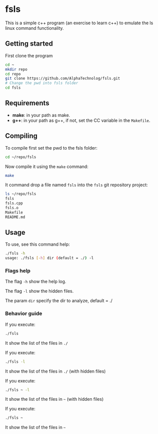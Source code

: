 # fsls

This is a simple c++ program (an exercise to learn c++) to emulate the ls linux
command functionality.

## Getting started

First clone the program

```sh
cd ~
mkdir repo
cd repo
git clone https://github.com/AlphaTechnolog/fsls.git
# Change the pwd into fsls folder
cd fsls
```

## Requirements

- **make**: in your path as make.
- **g++**: in your path as g++, if not, set the CC variable in the `Makefile`.

## Compiling

To compile first set the pwd to the fsls folder:

```sh
cd ~/repo/fsls
```

Now compile it using the `make` command:

```sh
make
```

It command drop a file named `fsls` into the `fsls` git repository project:

```sh
ls ~/repo/fsls
fsls
fsls.cpp
fsls.o
Makefile
README.md
```

## Usage

To use, see this command help:

```sh
./fsls -h
usage: ./fsls [-h] dir (default = ./) -l
```

### Flags help

The flag `-h` show the help log.

The flag `-l` show the hidden files.

The param `dir` specify the dir to analyze, default = ./

### Behavior guide

If you execute:

```sh
./fsls
```

It show the list of the files in `./`

If you execute:

```sh
./fsls -l
```

It show the list of the files in `./` (with hidden files)

If you execute:

```sh
./fsls ~ -l
```

It show the list of the files in `~` (with hidden files)

If you execute:

```sh
./fsls ~
```

It show the list of the files in `~`
